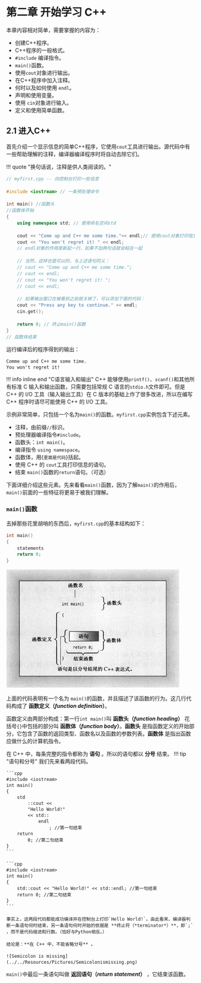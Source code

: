 # 第二章 开始学习 C++

本章内容相对简单，需要掌握的内容为：

- 创建C++程序。
- C++程序的一般格式。
- `#include` 编译指令。
- `main()`函数。
- 使用`cout`对象进行输出。 
- 在C++程序中加入注释。
- 何时以及如何使用 `endl`。
- 声明和使用变量。
- 使用 `cin`对象进行输入。
- 定义和使用简单函数。

## 2.1 进入C++
首先介绍一个显示信息的简单C++程序，它使用`cout`工具进行输出。源代码中有一些帮助理解的注释，编译器编译程序时将自动去除它们。

!!! quote "换句话说，注释是供人类阅读的。"

```cpp
// myfirst.cpp -- 向控制台打印一些信息

#include <iostream> // 一条预处理命令       

int main() //函数头
//函数体开始
{                                
    using namespace std; // 使用命名空间std                      
        
    cout << "Come up and C++ me some time."<< endl;// 使用cout对象打印信息
    cout << "You won't regret it! " << endl;
    // endl对象的作用是新起一行，如果不加两句话就会粘在一起
    
    // 当然，这样也是可以的，与上述语句同义：
    // cout << "Come up and C++ me some time.";
    // cout << endl;
    // cout << "You won't regret it! ";
    // cout << endl;

    // 如果输出窗口在被看到之前就关掉了，可以添加下面的代码：
    cout << "Press any key to continue." << endl;
    cin.get();
    
    return 0; // 终止main()函数
}
// 函数体结束
```

运行编译后的程序得到的输出：
```
Comme up and C++ me some time.
You won't regret it! 
```

!!! info inline end "C语言输入和输出" 
    C++ 能够使用`printf()`、`scanf()`和其他所有标准 C 输入和输出函数，只需要包括常规 C 语言的`stdio.h`文件即可。但是 C++ 的 I/O 工具（输入输出工具）在 C 版本的基础上作了很多改进，所以在编写 C++ 程序时请尽可能使用 C++ 的 I/O 工具。

示例非常简单，只包括一个名为`main()`的函数。`myfirst.cpp`实例包含下述元素。

- 注释，由前缀`//`标识。
- 预处理器编译指令`#include`。
- 函数头：`int main()`。
- 编译指令 `using namespace`。
- 函数体，用{`里面是代码`}括起。
- 使用 C++ 的 `cout`工具打印信息的语句。
- 结束 `main()`函数的`return`语句。（可选）

下面详细介绍这些元素。先来看看`main()`函数，因为了解`main()`的作用后，`main()`前面的一些特征将更易于被我们理解。

### `main()`函数

去掉那些花里胡哨的东西后，`myfirst.cpp`的基本结构如下：

```cpp
int main()
{
    statements
    return 0;
}
```

![main()函数](../../Resources/Pictures/main()function.png)

上面的代码表明有一个名为 `main()`的函数，并且描述了该函数的行为。这几行代码构成了 **函数定义（*function definition*）**。

函数定义由两部分构成：第一行`int main()`叫 **函数头（*function heading*）** 花括号`{}`中包括的部分叫 **函数体（*function body*）**。**函数头** 是指函数定义的开始部分，它包含了函数的返回类型、函数名以及函数的参数列表。**函数体** 是指出函数应做什么的计算机指令。

在 C++ 中，每条完整的指令都称为 **语句** 。所以的语句都以 **分号** 结束。
!!! tip "语句和分号"
    我们先来看两段代码。

    ```cpp
    #include <iostream>
    int main()
    {
        std
            ::cout <<
            "Hello World!"
            << std::
                endl
                    ; //第一句结束
        return
            0; //第二句结束
    }
    ```
    
    ```cpp
    #include <iostream>
    int main()
    {
        std::cout << "Hello World!" << std::endl; //第一句结束
        return 0; //第二句结束
    }
    ```
    
    事实上，这两段代码都能成功编译并在控制台上打印`Hello World!`。由此看来，编译器判断一条语句何时结束，另一条语句何时开始的依据是 **终止符（*terminator*）**，即`;` ，而不是代码缩进和行数。（恰好与Python相反。）

    结论是：**在 C++ 中，不能省略分号** 。
    
    ![Semicolon is missing](../../Resources/Pictures/Semicolonismissing.png)

`main()`中最后一条语句叫做 **返回语句（*return statement*）** ，它结束该函数。
 


